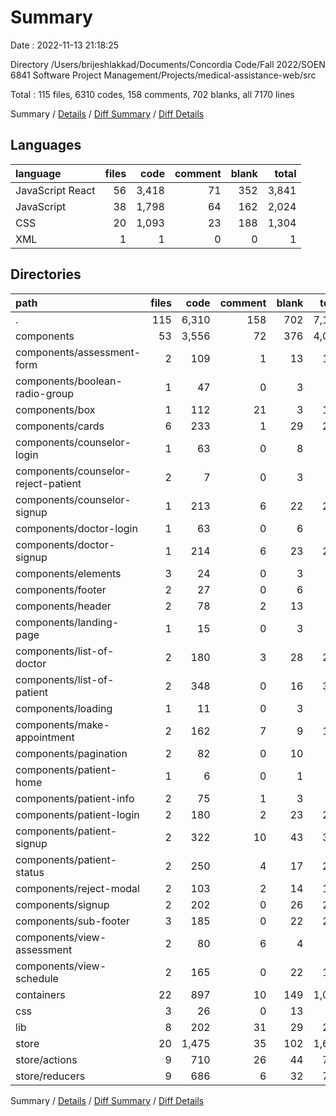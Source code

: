 # Summary

Date : 2022-11-13 21:18:25

Directory /Users/brijeshlakkad/Documents/Concordia Code/Fall 2022/SOEN 6841 Software Project Management/Projects/medical-assistance-web/src

Total : 115 files,  6310 codes, 158 comments, 702 blanks, all 7170 lines

Summary / [Details](details.md) / [Diff Summary](diff.md) / [Diff Details](diff-details.md)

## Languages
| language | files | code | comment | blank | total |
| :--- | ---: | ---: | ---: | ---: | ---: |
| JavaScript React | 56 | 3,418 | 71 | 352 | 3,841 |
| JavaScript | 38 | 1,798 | 64 | 162 | 2,024 |
| CSS | 20 | 1,093 | 23 | 188 | 1,304 |
| XML | 1 | 1 | 0 | 0 | 1 |

## Directories
| path | files | code | comment | blank | total |
| :--- | ---: | ---: | ---: | ---: | ---: |
| . | 115 | 6,310 | 158 | 702 | 7,170 |
| components | 53 | 3,556 | 72 | 376 | 4,004 |
| components/assessment-form | 2 | 109 | 1 | 13 | 123 |
| components/boolean-radio-group | 1 | 47 | 0 | 3 | 50 |
| components/box | 1 | 112 | 21 | 3 | 136 |
| components/cards | 6 | 233 | 1 | 29 | 263 |
| components/counselor-login | 1 | 63 | 0 | 8 | 71 |
| components/counselor-reject-patient | 2 | 7 | 0 | 3 | 10 |
| components/counselor-signup | 1 | 213 | 6 | 22 | 241 |
| components/doctor-login | 1 | 63 | 0 | 6 | 69 |
| components/doctor-signup | 1 | 214 | 6 | 23 | 243 |
| components/elements | 3 | 24 | 0 | 3 | 27 |
| components/footer | 2 | 27 | 0 | 6 | 33 |
| components/header | 2 | 78 | 2 | 13 | 93 |
| components/landing-page | 1 | 15 | 0 | 3 | 18 |
| components/list-of-doctor | 2 | 180 | 3 | 28 | 211 |
| components/list-of-patient | 2 | 348 | 0 | 16 | 364 |
| components/loading | 1 | 11 | 0 | 3 | 14 |
| components/make-appointment | 2 | 162 | 7 | 9 | 178 |
| components/pagination | 2 | 82 | 0 | 10 | 92 |
| components/patient-home | 1 | 6 | 0 | 1 | 7 |
| components/patient-info | 2 | 75 | 1 | 3 | 79 |
| components/patient-login | 2 | 180 | 2 | 23 | 205 |
| components/patient-signup | 2 | 322 | 10 | 43 | 375 |
| components/patient-status | 2 | 250 | 4 | 17 | 271 |
| components/reject-modal | 2 | 103 | 2 | 14 | 119 |
| components/signup | 2 | 202 | 0 | 26 | 228 |
| components/sub-footer | 3 | 185 | 0 | 22 | 207 |
| components/view-assessment | 2 | 80 | 6 | 4 | 90 |
| components/view-schedule | 2 | 165 | 0 | 22 | 187 |
| containers | 22 | 897 | 10 | 149 | 1,056 |
| css | 3 | 26 | 0 | 13 | 39 |
| lib | 8 | 202 | 31 | 29 | 262 |
| store | 20 | 1,475 | 35 | 102 | 1,612 |
| store/actions | 9 | 710 | 26 | 44 | 780 |
| store/reducers | 9 | 686 | 6 | 32 | 724 |

Summary / [Details](details.md) / [Diff Summary](diff.md) / [Diff Details](diff-details.md)